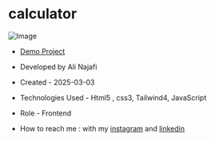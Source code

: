 # calculator


![Image](https://github.com/user-attachments/assets/3845f6a9-36ec-450e-a92f-e7e10b30af21)



- [Demo Project](https://alinajafi-developer.github.io/calculator/)

- Developed by Ali Najafi

- Created - 2025-03-03

- Technologies Used - Html5 , css3, Tailwind4, JavaScript

- Role - Frontend

- How to reach me : with my [instagram](https://www.instagram.com/alinajafi06) and [linkedin](https://www.linkedin.com/in/alinajafi-developer/)
